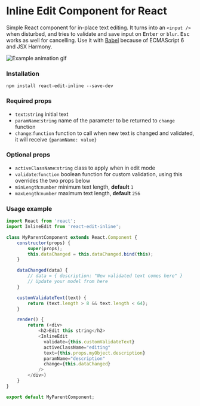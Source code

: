 # Inline Edit Component for React
Simple React component for in-place text editing. It turns into an `<input />` when disturbed, and tries to validate and save input on <kbd>Enter</kbd> or `blur`. <kbd>Esc</kbd> works as well for cancelling. Use it with [Babel](https://babeljs.io/) because of ECMAScript 6 and JSX Harmony.

![Example animation gif](http://i.imgur.com/8vig5m1.gif)

### Installation

`npm install react-edit-inline --save-dev`

### Required props
- `text`:`string` initial text
- `paramName`:`string` name of the parameter to be returned to `change` function
- `change`:`function` function to call when new text is changed and validated, it will receive `{paramName: value}`

### Optional props
- `activeClassName`:`string` class to apply when in edit mode
- `validate`:`function` boolean function for custom validation, using this overrides the two props below
- `minLength`:`number` minimum text length, **default** `1`
- `maxLength`:`number` maximum text length, **default** `256`

### Usage example
```javascript
import React from 'react';
import InlineEdit from 'react-edit-inline';

class MyParentComponent extends React.Component {
    constructor(props) {
        super(props);
        this.dataChanged = this.dataChanged.bind(this);
    }

    dataChanged(data) {
        // data = { description: "New validated text comes here" }
        // Update your model from here
    }

    customValidateText(text) {
        return (text.length > 8 && text.length < 64);
    }

    render() {
        return (<div>
            <h2>Edit this string</h2>
            <InlineEdit
              validate={this.customValidateText}
              activeClassName="editing"
              text={this.props.myObject.description}
              paramName="description"
              change={this.dataChanged}
            />
        </div>)
    }
}

export default MyParentComponent;

```
